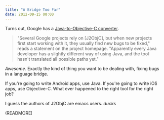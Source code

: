 ```yaml
---
title: "A Bridge Too Far"
date: 2012-09-15 00:00
---
```


Turns out, Google has a [Java-to-Objective-C converter](http://www.theregister.co.uk/2012/09/15/google_j2objc_tool/).

> "Several Google projects rely on [J2ObjC], but when new projects first start working with it, they usually find new bugs to be fixed," reads a statement on the project homepage. "Apparently every Java developer has a slightly different way of using Java, and the tool hasn't translated all possible paths yet."

_Awesome_. Exactly the kind of thing you want to be dealing with, fixing bugs in a language bridge.

If you're going to write Android apps, use Java. If you're going to write iOS apps, use Objective-C. What ever happened to the right tool for the right job?

I guess the authors of J2ObjC are emacs users. _ducks_

(READMORE)
